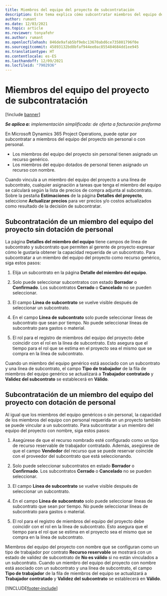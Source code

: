 ```yaml
---
title: Miembros del equipo del proyecto de subcontratación
description: Este tema explica cómo subcontratar miembros del equipo del proyecto en Microsoft Dynamics 365 Project Operations.
author: rumant
ms.date: 12/03/2021
ms.topic: article
ms.reviewer: tonyafehr
ms.author: rumant
ms.openlocfilehash: 846de9afab5bf9ebc13670abd6ce735801796f0e
ms.sourcegitcommit: 45893132bd8bfaf944ee0ac855484684dd1ee945
ms.translationtype: HT
ms.contentlocale: es-ES
ms.lasthandoff: 12/09/2021
ms.locfileid: "7902936"
---
```

# <a name="subcontracting-project-team-members"></a>Miembros del equipo del proyecto de subcontratación

[!include [banner](../../includes/dataverse-preview.md)]

_**Se aplica a:** implementación simplificada: de oferta a facturación proforma_

En Microsoft Dynamics 365 Project Operations, puede optar por subcontratar a miembros del equipo del proyecto sin personal o con personal.

- Los miembros del equipo del proyecto sin personal tienen asignado un recurso genérico.
- Los miembros del equipo dotados de personal tienen asignado un recurso con nombre.

Cuando vincula a un miembro del equipo del proyecto a una línea de subcontrato, cualquier asignación a tareas que tenga el miembro del equipo se calculará según la lista de precios de compra adjunta al subcontrato.  Sobre la pestaña **Estimaciones** de la página **Detalles del proyecto**, seleccione **Actualizar precios** para ver precios y/o costos actualizados como resultado de la decisión de subcontratar. 

## <a name="subcontracting-an-unstaffed-project-team-member"></a>Subcontratación de un miembro del equipo del proyecto sin dotación de personal
La página **Detalles del miembro del equipo** tiene campos de línea de subcontrato y subcontrato que permiten al gerente de proyecto expresar cómo le gustaría obtener la capacidad requerida de un subcontrato. Para subcontratar a un miembro del equipo del proyecto como recurso genérico, siga estos pasos:

1.  Elija un subcontrato en la página **Detalle del miembro del equipo**.

2.  Solo puede seleccionar subcontratos con estado **Borrador** o **Confirmado**. Los subcontratos **Cerrado** o **Cancelado** no se pueden seleccionar. 

3.  El campo **Línea de subcontrato** se vuelve visible después de seleccionar un subcontrato.

4.  En el campo **Línea de subcontrato** solo puede seleccionar líneas de subcontrato que sean por tiempo. No puede seleccionar líneas de subcontrato para gastos o material.

5.  El rol para el registro de miembros del equipo del proyecto debe coincidir con el rol en la línea de subcontrato. Esto asegura que el tiempo para el rol que se estima en el proyecto sea el mismo que se compra en la línea de subcontrato. 

Cuando un miembro del equipo genérico está asociado con un subcontrato y una línea de subcontrato, el campo **Tipo de trabajador** de la fila de miembros del equipo genérico se actualizará a **Trabajador contratado** y **Validez del subcontrato** se establecerá en **Válido**.

## <a name="subcontracting-a-staffed-project-team-member"></a>Subcontratación de un miembro del equipo del proyecto con dotación de personal
Al igual que los miembros del equipo genéricos o sin personal, la capacidad de los miembros del equipo con personal requerida en un proyecto también se puede vincular a un subcontrato. Para subcontratar a un miembro del equipo del proyecto con nombre, siga estos pasos:

1.  Asegúrese de que el recurso nombrado esté configurado como un tipo de recurso reservable de trabajador contratado. Además, asegúrese de que el campo **Vendedor** del recurso que se puede reservar coincide con el proveedor del subcontrato que está seleccionando. 

2.  Solo puede seleccionar subcontratos en estado **Borrador** o **Confirmado**. Los subcontratos **Cerrado** o **Cancelado** no se pueden seleccionar. 

3.  El campo **Línea de subcontrato** se vuelve visible después de seleccionar un subcontrato.

4.  En el campo **Línea de subcontrato** solo puede seleccionar líneas de subcontrato que sean por tiempo. No puede seleccionar líneas de subcontrato para gastos o material.

5.  El rol para el registro de miembros del equipo del proyecto debe coincidir con el rol en la línea de subcontrato. Esto asegura que el tiempo para el rol que se estima en el proyecto sea el mismo que se compra en la línea de subcontrato. 

Miembros del equipo del proyecto con nombre que se configuran como un tipo de trabajador por contrato **Recurso reservable** se mostrará con un estado de validez de subcontrato de **No es válido** si no están vinculados a un subcontrato. Cuando un miembro del equipo del proyecto con nombre está asociado con un subcontrato y una línea de subcontrato, el campo **Tipo de trabajador** de la fila de miembros del equipo se actualizará a **Trabajador contratado** y **Validez del subcontrato** se establecerá en **Válido**.

[!INCLUDE[footer-include](../../includes/footer-banner.md)]
